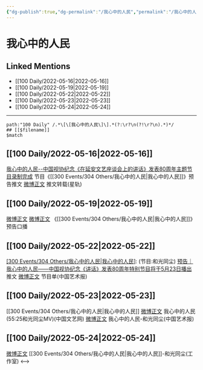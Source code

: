 ```yaml
---
{"dg-publish":true,"dg-permalink":"/我心中的人民","permalink":"/我心中的人民/","created":"2022-12-04T16:55:30.000+08:00","updated":"2023-01-04T14:03:04.010+08:00"}
---
```


# 我心中的人民

## Linked Mentions
- [[100 Daily/2022-05-16\|2022-05-16]]
- [[100 Daily/2022-05-19\|2022-05-19]]
- [[100 Daily/2022-05-22\|2022-05-22]]
- [[100 Daily/2022-05-23\|2022-05-23]]
- [[100 Daily/2022-05-24\|2022-05-24]]


---

```expander
path:"100 Daily" /.*\[\[我心中的人民\]\].*(?:\r?\n(?!\r?\n).*)*/
## [[$filename]]
$match
```
## [[100 Daily/2022-05-16\|2022-05-16]]
[我心中的人民--中国视协纪念《在延安文艺座谈会上的讲话》发表80周年主题节目录制完成](https://weibo.cn/sinaurl?u=https%3A%2F%2Fmp.weixin.qq.com%2Fs%2Fc2vgC5eniAQ8RhNMTwrcWQ) 节目《[[300 Events/304 Others/我心中的人民\|我心中的人民]]》预告推文
[微博正文](https://m.weibo.cn/6466290670/4769765937644276) 推文转载(星轨)
## [[100 Daily/2022-05-19\|2022-05-19]]
[微博正文](https://m.weibo.cn/2245175993/4770788055452507) [微博正文](https://m.weibo.cn/1943724947/4770793706227635) 《[[300 Events/304 Others/我心中的人民\|我心中的人民]]》预告口播
## [[100 Daily/2022-05-22\|2022-05-22]]
[[300 Events/304 Others/我心中的人民\|我心中的人民]](中国视协主办):
(节目:和光同尘)
[预告｜我心中的人民——中国视协纪念《讲话》发表80周年特别节目将于5月23日播出](https://weibo.cn/sinaurl?u=https%3A%2F%2Fmp.weixin.qq.com%2Fs%2FIFyLrJM87Bvbi3-drx9XBQ%3Ffrom%3Dsinglemessage%26scene%3D1%26subscene%3D10000%26clicktime%3D1653190783%26enterid%3D1653190783) 推文
[微博正文](https://m.weibo.cn/1943724947/4771880911765591) 节目单(中国艺术报)

## [[100 Daily/2022-05-23\|2022-05-23]]
[[300 Events/304 Others/我心中的人民\|我心中的人民]]
[微博正文](https://m.weibo.cn/3171364240/4772220126104627) 我心中的人民(55:25和光同尘MV)(中国文艺网)
[微博正文](https://m.weibo.cn/1943724947/4772419556082279) 我心中的人民-和光同尘(中国艺术报)
## [[100 Daily/2022-05-24\|2022-05-24]]
[微博正文](https://m.weibo.cn/7478855230/4772692144686463) [[300 Events/304 Others/我心中的人民\|我心中的人民]]-和光同尘(工作室)
<-->